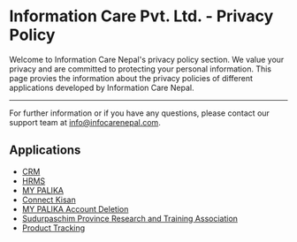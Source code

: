 # Information Care Pvt. Ltd. - Privacy Policy

Welcome to Information Care Nepal's privacy policy section. We value your privacy and are committed to protecting your personal information. This page provies the information about the privacy policies of different applications developed by Information Care Nepal.

---

For further information or if you have any questions, please contact our support team at [info@infocarenepal.com](mailto:info@infocarenepal.com).

## Applications

- [CRM](https://cliffbyte.github.io/privacy-policies/crm)
- [HRMS](https://cliffbyte.github.io/privacy-policies/hrms)
- [MY PALIKA](https://cliffbyte.github.io/privacy-policies/my-palika)
- [Connect Kisan](https://cliffbyte.github.io/privacy-policies/connect-kisan)
- [MY PALIKA Account Deletion](https://cliffbyte.github.io/privacy-policies/my-palika-account-deletion)
- [Sudurpaschim Province Research and Training Association](https://cliffbyte.github.io/privacy-policies/sprta-privacy-policy)
- [Product Tracking](https://cliffbyte.github.io/privacy-policies/product-tracking)
